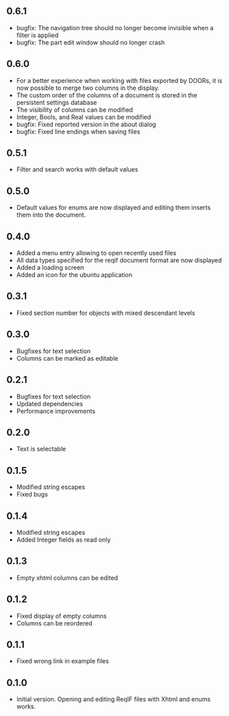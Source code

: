 ## 0.6.1

- bugfix: The navigation tree should no longer become invisible when a filter is applied
- bugfix: The part edit window should no longer crash

## 0.6.0

- For a better experience when working with files exported by DOORs, it is now possible to merge two columns in the display.
- The custom order of the columns of a document is stored in the persistent settings database
- The visibility of columns can be modified
- Integer, Bools, and Real values can be modified
- bugfix: Fixed reported version in the about dialog
- bugfix: Fixed line endings when saving files

## 0.5.1

- Filter and search works with default values

## 0.5.0

- Default values for enums are now displayed and editing them inserts them into the document.

## 0.4.0

- Added a menu entry allowing to open recently used files
- All data types specified for the reqif document format are now displayed
- Added a loading screen
- Added an icon for the ubuntu application

## 0.3.1

- Fixed section number for objects with mixed descendant levels

## 0.3.0

- Bugfixes for text selection
- Columns can be marked as editable

## 0.2.1

- Bugfixes for text selection
- Updated dependencies
- Performance improvements

## 0.2.0

- Text is selectable

## 0.1.5

- Modified string escapes
- Fixed bugs

## 0.1.4

- Modified string escapes
- Added Integer fields as read only

## 0.1.3

- Empty xhtml columns can be edited

## 0.1.2

- Fixed display of empty columns
- Columns can be reordered

## 0.1.1

- Fixed wrong link in example files


## 0.1.0

- Initial version. Opening and editing ReqIF files with Xhtml and enums works.
